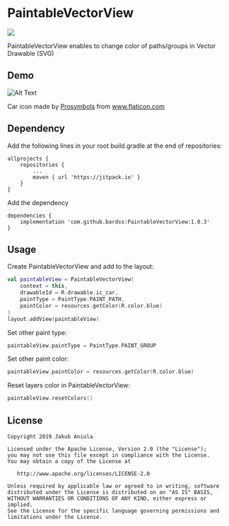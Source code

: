 # PaintableVectorView
[![](https://jitpack.io/v/bardss/PaintableVectorView.svg)](https://jitpack.io/#bardss/PaintableVectorView)

PaintableVectorView enables to change color of paths/groups in Vector Drawable (SVG)

## Demo

![Alt Text](https://i.imgur.com/1CLBhXC.gif)
<div>Car icon made by <a href="https://www.flaticon.com/authors/prosymbols" title="Prosymbols">Prosymbols</a> from <a href="https://www.flaticon.com/" title="Flaticon">www.flaticon.com</a></div>

## Dependency

Add the following lines in your root build.gradle at the end of repositories:
```
allprojects {
    repositories {
        ...
        maven { url 'https://jitpack.io' }
    }
}
```

Add the dependency
```
dependencies {
    implementation 'com.github.bardss:PaintableVectorView:1.0.3'
}
```

## Usage

Create PaintableVectorView and add to the layout:
```kotlin
val paintableView = PaintableVectorView(
    context = this,
    drawableId = R.drawable.ic_car,
    paintType = PaintType.PAINT_PATH,
    paintColor = resources.getColor(R.color.blue)
)
layout.addView(paintableView)
```


Set other paint type:
```kotlin
paintableView.paintType = PaintType.PAINT_GROUP
```


Set other paint color:
```kotlin
paintableView.paintColor = resources.getColor(R.color.blue)
```


Reset layers color in PaintableVectorView:
```kotlin
paintableView.resetColors()
```

## License

```
Copyright 2019 Jakub Aniola

Licensed under the Apache License, Version 2.0 (the "License");
you may not use this file except in compliance with the License.
You may obtain a copy of the License at

   http://www.apache.org/licenses/LICENSE-2.0

Unless required by applicable law or agreed to in writing, software
distributed under the License is distributed on an "AS IS" BASIS,
WITHOUT WARRANTIES OR CONDITIONS OF ANY KIND, either express or implied.
See the License for the specific language governing permissions and
limitations under the License.
```
